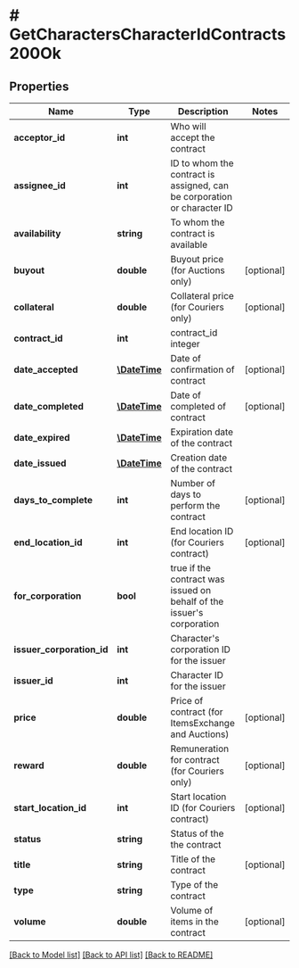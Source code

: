 # # GetCharactersCharacterIdContracts200Ok

## Properties

Name | Type | Description | Notes
------------ | ------------- | ------------- | -------------
**acceptor_id** | **int** | Who will accept the contract |
**assignee_id** | **int** | ID to whom the contract is assigned, can be corporation or character ID |
**availability** | **string** | To whom the contract is available |
**buyout** | **double** | Buyout price (for Auctions only) | [optional]
**collateral** | **double** | Collateral price (for Couriers only) | [optional]
**contract_id** | **int** | contract_id integer |
**date_accepted** | [**\DateTime**](\DateTime.md) | Date of confirmation of contract | [optional]
**date_completed** | [**\DateTime**](\DateTime.md) | Date of completed of contract | [optional]
**date_expired** | [**\DateTime**](\DateTime.md) | Expiration date of the contract |
**date_issued** | [**\DateTime**](\DateTime.md) | Сreation date of the contract |
**days_to_complete** | **int** | Number of days to perform the contract | [optional]
**end_location_id** | **int** | End location ID (for Couriers contract) | [optional]
**for_corporation** | **bool** | true if the contract was issued on behalf of the issuer&#39;s corporation |
**issuer_corporation_id** | **int** | Character&#39;s corporation ID for the issuer |
**issuer_id** | **int** | Character ID for the issuer |
**price** | **double** | Price of contract (for ItemsExchange and Auctions) | [optional]
**reward** | **double** | Remuneration for contract (for Couriers only) | [optional]
**start_location_id** | **int** | Start location ID (for Couriers contract) | [optional]
**status** | **string** | Status of the the contract |
**title** | **string** | Title of the contract | [optional]
**type** | **string** | Type of the contract |
**volume** | **double** | Volume of items in the contract | [optional]

[[Back to Model list]](../../README.md#models) [[Back to API list]](../../README.md#endpoints) [[Back to README]](../../README.md)
